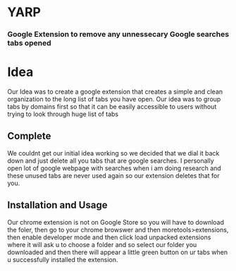 # YARP 
### Google Extension to remove any unnessecary Google searches tabs opened

# Idea
Our Idea was to create a google extension that creates a simple and clean organization to the long list of tabs you have open. Our idea was to group tabs by domains first so that it can be easily accessible to users without trying to look through huge list of tabs

## Complete
We couldnt get our initial idea working so we decided that we dial it back down and just delete all you tabs that are google searches. I personally open lot of google webpage with searches when i am doing research and these unused tabs are never used again so our extension deletes that for you. 

## Installation and Usage
Our chrome extension is not on Google Store so you will have to download the foler, then go to your chrome browswer and then moretools>extensions, then enable developer mode and then click load unpacked extensions where it will ask u to choose a folder and so select our folder you downloaded and then there will appear a little green button on ur tabs when u successfully installed the extension. 

